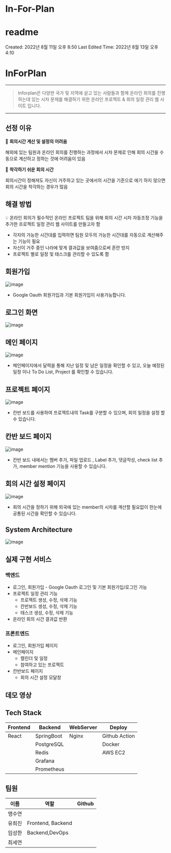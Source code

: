 # In-For-Plan
# readme

Created: 2022년 8월 11일 오후 8:50
Last Edited Time: 2022년 8월 13일 오후 4:10

# InForPlan

---

> Inforplan은 다양한 국가 및 지역에 살고 있는 사람들과 함께 온라인 회의를 진행하는데 있는 시차 문제를 해결하기 위한 온라인 프로젝트 & 회의 일정 관리 웹 사이트 입니다.
> 

---

## 선정 이유

📍 **회의시간 계산 및 설정의 어려움**

해외에 있는 팀원과 온라인 회의를 진행하는 과정에서 시차 문제로 인해 회의 시간을 수동으로 계산하고 정하는 것에 어려움이 있음

📍 **착각하기 쉬운 회의 시간**

회의시간이 정해져도 자신이 거주하고 있는 곳에서의 시간을 기준으로 애기 하지 않으면 회의 시간을 착각하는 경우가 많음

## 해결 방법

💡 온라인 회의가 필수적인 온라인 프로젝트 팀을 위해 회의 시간 시차 자동조정 기능을 추가한 프로젝트 일정 관리 웹 사이트를 만들고자 함

- 각자의 가능한 시간대를 입력하면 팀원 모두의 가능한 시간대를 자동으로 계산해주는 기능이 필요
- 자신이 거주 중인 나라에 맞게 결과값을 보여줌으로써 혼란 방지
- 프로젝트 별로 일정 및 태스크를 관리할 수 있도록 함

## 회원가입

![image](https://user-images.githubusercontent.com/96467030/184610401-cc0e57c2-8588-42ef-a730-d75eb82cc458.png)

- Google Oauth 회원가입과 기본 회원가입이 사용가능합니다.

## 로그인 화면

![image](https://user-images.githubusercontent.com/96467030/184610437-2b1747c8-7878-4157-9eba-e36090ff12c3.png)

## 메인 페이지

![image](https://user-images.githubusercontent.com/96467030/184610477-b0ce142c-8e06-49bf-ad8a-2e153f260a10.png)

- 메인페이지에서 달력을 통해 지난 일정 및 남은 일정을 확인할 수 있고, 오늘 예정된 일정 이나 To Do List, Project 를 확인할 수 있습니다.

## 프로젝트 페이지

![image](https://user-images.githubusercontent.com/96467030/184610537-adbb3a83-20f0-447c-8faf-635c13362baa.png)

- 칸반 보드를 사용하여 프로젝트내의 Task를 구분할 수 있으며, 회의 일정을 설정 할 수 있습니다.

## 칸반 보드 페이지

![image](https://user-images.githubusercontent.com/96467030/184610590-b98f6138-86e3-4683-8048-a8905ef0fce1.png)

- 칸반 보드 내에서는 멤버 추가,  파일 업로드 , Label 추가, 댓글작성, check list 추가, member mention 기능을 사용할 수 있습니다.

## 회의 시간 설정 페이지

![image](https://user-images.githubusercontent.com/96467030/184610632-05eb2df0-6749-431c-9250-7f19d73a94d4.png)

- 회의 시간을 정하기 위해 외국에 있는 member의 시차를 계산할 필요없이 한눈에 공통된 시간을 확인할 수 있습니다.

## System Architecture

![image](https://user-images.githubusercontent.com/96467030/184610719-4121b941-097a-4bf0-8aca-3690eb89e9f8.png)

## 실제 구현 서비스

### 백엔드

- 로그인, 회원가입 - Google Oauth 로그인 및 기본 회원가입/로그인 가능
- 프로젝트 일정 관리 기능
    - 프로젝트 생성, 수정, 삭제 기능
    - 칸반보드 생성, 수정, 삭제 기능
    - 태스크 생성, 수정, 삭제 기능
- 온라인 회의 시간 결과값 반환

### 프론트엔드

- 로그인, 회원가입 페이지
- 메인페이지
    - 캘린더 및 일정
    - 참여하고 있는 프로젝트
- 칸반보드 페이지
    - 회의 시간 설정 모달창
    

## 데모 영상

## Tech Stack

| Frontend | Backend | WebServer | Deploy |
| --- | --- | --- | --- |
| React | SpringBoot | Nginx  | Github Action |
|  | PostgreSQL |  | Docker |
|  | Redis |  | AWS EC2 |
|  | Grafana |  |  |
|  | Prometheus |  |  |

## 팀원

| 이름  | 역할 | Github |
| --- | --- | --- |
| 맹수연  |  |  |
| 유희진 | Frontend, Backend |  |
| 임성한  | Backend,DevOps  |  |
| 최세연 |  |  |
